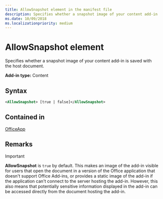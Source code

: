 ```yaml
---
title: AllowSnapshot element in the manifest file
description: Specifies whether a snapshot image of your content add-in is saved with the host document.
ms.date: 10/09/2018
ms.localizationpriority: medium
---
```


# AllowSnapshot element

Specifies whether a snapshot image of your content add-in is saved with the host document.

**Add-in type:** Content

## Syntax

```XML
<AllowSnapshot> [true | false]</AllowSnapshot>
```

## Contained in

[OfficeApp](officeapp.md)

## Remarks

 > [!IMPORTANT]
 > **AllowSnapshot** is `true` by default. This makes an image of the add-in visible for users that open the document in a version of the Office application that doesn't support Office Add-ins, or provides a static image of the add-in if the application can't connect to the server hosting the add-in. However, this also means that potentially sensitive information displayed in the add-in can be accessed directly from the document hosting the add-in.
